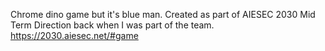 Chrome dino game but it's blue man. Created as part of AIESEC 2030 Mid Term Direction back when I was part of the team.
<a href="https://2030.aiesec.net/#game">https://2030.aiesec.net/#game</a>
